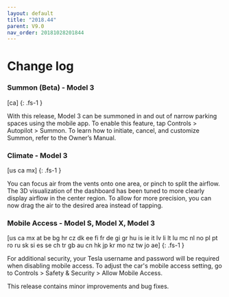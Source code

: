 ```yaml
---
layout: default
title: "2018.44"
parent: V9.0
nav_order: 20181028201844
---
```


# Change log

### Summon (Beta)  - Model 3
[ca]
{: .fs-1 }

With this release, Model 3 can be summoned in and out of narrow parking spaces using the mobile app. To enable this feature, tap Controls > Autopilot > Summon. To learn how to initiate, cancel, and customize Summon, refer to the Owner’s Manual.

### Climate  - Model 3
[us ca mx]
{: .fs-1 }

You can focus air from the vents onto one area, or pinch to split the airflow. The 3D visualization of the dashboard has been tuned to more clearly display airflow in the center region. To allow for more precision, you can now drag the air to the desired area instead of tapping.

### Mobile Access  - Model S, Model X, Model 3
[us ca mx at be bg hr cz dk ee fi fr de gi gr hu is ie it lv li lt lu mc nl no pl pt ro ru sk si es se ch tr gb au cn hk jp kr mo nz tw jo ae]
{: .fs-1 }

For additional security, your Tesla username and password will be required when disabling mobile access. To adjust the car's mobile access setting, go to Controls > Safety & Security > Allow Mobile Access.

This release contains minor improvements and bug fixes.
